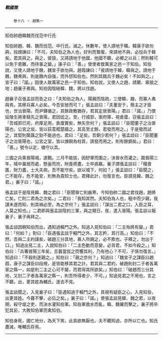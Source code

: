 

##### 戰國策
　　`卷十八 ‧ 趙策一`

* * *

知伯帥趙韓魏而伐范中行氏

知伯帥趙、韓、魏而伐范、中行氏，滅之。休數年，使人請地于韓。韓康子欲勿與，段規諫曰：「不可。夫知伯之為人也，好利而鷙復，來請地不與，必加兵于韓矣。君其與之。與之，彼狃，又將請地于他國，他國不聽，必鄉之以兵；然則韓可以免于患難，而待事之變。」康子曰：「善。」使使者致萬家之邑一于知伯。知伯說，又使人請地于魏，魏宣子欲勿與。趙葭諫曰：「彼請地于韓，韓與之。請地于魏，魏弗與，則是魏內自強，而外怒知伯也。然則其錯兵于魏必矣！不如與之。」宣子曰：「諾。」因使人致萬家之邑一于知伯。知伯說，又使人之趙，請藺、皋狼之地；趙襄子弗與。知伯因陰結韓、魏，將以伐趙。

趙襄子召張孟談而告之曰：「夫知伯之為人，陽親而陰疏，三使韓、魏，而寡人弗與焉，其移兵寡人必矣。今吾安居而可？」張孟談曰：「夫董安于，簡主之才臣也，世治晉陽，而尹鐸循之，其餘政教猶存，君其定居晉陽。」君曰：「諾。」乃使延陵生將車騎先之晉陽，君因從之。至，行城郭，案府庫，視倉廩，召張孟談曰：「吾城郭已完，府庫足用，倉廩實矣，無矢奈何？」張孟談曰：「臣聞董子之治晉陽也，公宮之垣，皆以荻蒿楛楚牆之，其高至丈餘，君發而用之。」于是發而試之，其堅則箘簬之勁不能過也。君曰：「足矣，吾銅少若何？」張孟談曰：「臣聞董子之治晉陽也，公宮之室，皆以煉銅為柱質，請發而用之，則有餘銅矣。」君曰：「善。」號令以定，備守以具。

三國之兵乘晉陽城，遂戰。三月不能拔，因舒軍而圍之，決晉水而灌之。圍晉陽三年，城中巢居而處，懸釜而炊，財食將盡，士卒病羸。襄子謂張孟談曰：「糧食匱，財力盡，士大夫病，吾不能守矣。欲以城下，何如？」張孟談曰：「臣聞之，亡不能存，危不能安，則無為貴知士也。君釋此計，勿復言也。臣請見韓、魏之君。」襄子曰：「諾。」

張孟談于是陰見韓、魏之君曰：「臣聞脣亡則齒寒，今知伯帥二國之君伐趙，趙將亡矣，亡則二君為之次矣。」二君曰：「我知其然。夫知伯為人也，粗中而少親，我謀未遂而知，則其禍必至，為之奈何？」張孟談曰：「謀出二君之口，入臣之耳，人莫之知也。」二君即與張孟談陰約三軍，與之期日，夜，遣入晉陽。張孟談以報襄子，襄子再拜之。

張孟談因朝知伯而出，遇知過轅門之外。知過入見知伯曰：「二主殆將有變。」君曰：「何如？」對曰：「臣遇張孟談于轅門之外，其志矜，其行高。」知伯曰：「不然。吾與二主約謹矣，破趙三分其地，寡人所親之，必不欺也。子釋之，勿出于口。」知過出見二主，入說知伯曰：「二主色動而意變，必背君，不如今殺之。」知伯曰：「兵箸晉陽三年矣，旦暮當拔之而饗其利，乃有他心？不可，子慎勿復言。」知過曰：「不殺則遂親之。」知伯曰：「親之奈何？」知過曰：「魏宣子之謀臣曰趙葭，康子之謀臣曰段規，是皆能移其君之計。君其與二君約，破趙則封二子者各萬家之縣一，如是則二主之心可不變，而君得其所欲矣。」知伯曰：「破趙而三分其地，又封二子者各萬家之縣一，則吾所得者少，不可。」知過見君之不用也，言之不聽，出，更其姓為輔氏，遂去不見。

張孟談聞之，入見襄子曰：「臣遇知過于轅門之外，其視有疑臣之心，入見知伯，出更其姓。今暮不擊，必后之矣。」襄子曰：「諾。」使張孟談見韓、魏之君，以夜期，殺守堤之吏，而決水灌知伯軍。知伯軍救水而亂，韓、魏翼而擊之，襄子將卒犯其前，大敗知伯軍而禽知伯。

知伯身死，國亡地分，為天下笑，此貪欲無厭也。夫不聽知過，亦所以亡也。知氏盡滅，唯輔氏存焉。

* * *

